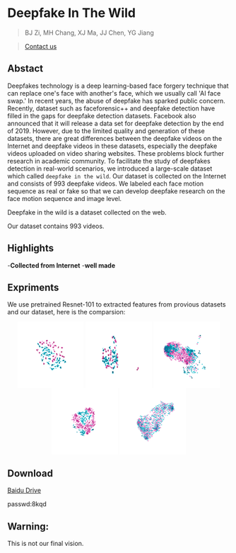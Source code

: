 # Deepfake In The Wild
>BJ Zi, MH Chang, XJ Ma, JJ Chen, YG Jiang

>[Contact us](19210240030@fudan.edu.cn)
##  Abstact
   Deepfakes technology is a deep learning-based face forgery technique that can replace one's face with another's face, which we usually call 'AI face swap.' In recent years, the abuse of deepfake has sparked public concern.
Recently, dataset such as faceforensic++ and deepfake detection have filled in the gaps for deepfake detection datasets. Facebook also announced that it will release a data set for deepfake detection by the end of 2019.
However, due to the limited quality and generation of these datasets, there are great differences between the deepfake videos on the Internet and deepfake videos in these datasets, especially the deepfake videos uploaded on video sharing websites. These problems block further research in academic community.
To facilitate the study of deepfakes detection in real-world scenarios, we introduced a large-scale dataset which called `deepfake in the wild`. Our dataset is collected on the Internet and consists of 993 deepfake videos. We labeled each face motion sequence as real or fake so that we can develop deepfake research on the face motion sequence and image level.


Deepfake in the wild is a dataset collected on the web.

Our dataset contains 993 videos.
## Highlights

-**Collected from Internet**
-**well made**

## Expriments
We use pretrained Resnet-101 to extracted features from provious datasets and our dataset, here is the comparsion:

<p align="center">
<img src="./TT_low.png" width="150px" height="150px" alt="Deepfake-TIMIT_low" title="TT" align="center"></img>
<img src="./TT_high.png" width="150px" height="150px" alt="Deepfake-TIMIT_high" align="center"></img>
<img src="./FF3.png" width="150px" height="150px" alt="FaceForensics++" align="center"></img>
<img src="./DD.png" width="150px" height="150px" alt="DeepfakeDetection" align="center"></img>
<img src="./DW.png" width="150px" height="150px" alt="Deepfake in the wild" align="center"></img>
</p>

## Download
[Baidu Drive](https://pan.baidu.com/s/1bYsie4Sz9vDWerBfGTyNxg)

passwd:8kqd


## Warning: 
This is not our final vision.

